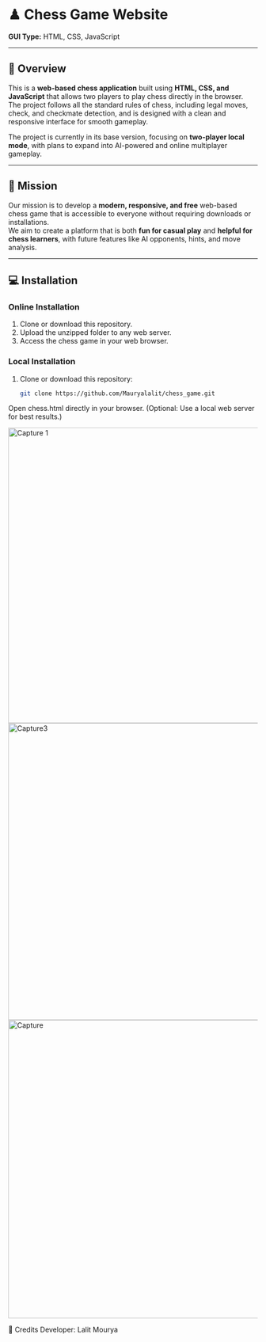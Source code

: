 # ♟ Chess Game Website

**GUI Type:** HTML, CSS, JavaScript   


---

## 📖 Overview
This is a **web-based chess application** built using **HTML, CSS, and JavaScript** that allows two players to play chess directly in the browser.  
The project follows all the standard rules of chess, including legal moves, check, and checkmate detection, and is designed with a clean and responsive interface for smooth gameplay.  

The project is currently in its base version, focusing on **two-player local mode**, with plans to expand into AI-powered and online multiplayer gameplay.  

---

## 🎯 Mission
Our mission is to develop a **modern, responsive, and free** web-based chess game that is accessible to everyone without requiring downloads or installations.  
We aim to create a platform that is both **fun for casual play** and **helpful for chess learners**, with future features like AI opponents, hints, and move analysis.

---


## 💻 Installation

### **Online Installation**
1. Clone or download this repository.
2. Upload the unzipped folder to any web server.
3. Access the chess game in your web browser.

### **Local Installation**
1. Clone or download this repository:
   ```bash
   git clone https://github.com/Mauryalalit/chess_game.git
Open chess.html directly in your browser.
(Optional: Use a local web server for best results.)


<img width="625" height="597" alt="Capture 1" src="https://github.com/user-attachments/assets/6698ba76-44a4-4028-90b3-094fbc586daa" />
<img width="622" height="600" alt="Capture3" src="https://github.com/user-attachments/assets/6963fb0a-ed5f-4fef-8f4e-d86a35878445" />
<img width="650" height="603" alt="Capture" src="https://github.com/user-attachments/assets/e5ef9db3-dd5e-4b18-a565-fc7f8e338e1d" />



🙌 Credits
Developer: Lalit Mourya

